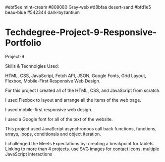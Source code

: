 #ebf5ee       mint-cream
  #808080       Gray-web
  #d8bfaa       desert-sand
  #bfd1e5       beau-blue
  #542344       dark-byzantium




# Techdegree-Project-9-Responsive-Portfolio
Project-9

Skills & Technolgies Used:

HTML, CSS, JavaScript, Fetch API, JSON, Google Fonts, Grid Layout, Flexbox, Mobile-First Responsive Web Design.

For this project I created all of the HTML, CSS, and JavaScript from scratch.

I used  Flexbox to layout and arrange all the items of the web page.

I used mobile-first responsive web design.

I used a Google font for all of the text of the website.

This project used JavaScript asynchronous call back functions, functions, arrays, loops, conditionals and object iteration.


I challenged the Meets Expectations by:
creating a breakpoint for tablets.
Linking to more than 4 projects.
use SVG images for contact icons.
multiple JavaScript interactions
